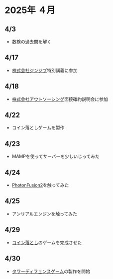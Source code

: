 # 2025年 ４月
## 4/3
- 数検の過去問を解く
## 4/17
- [株式会社ジンジブ](https://jinjib.co.jp/)特別講義に参加
## 4/18
- [株式会社アウトソーシング](https://www.outsourcing.co.jp/)面接確約説明会に参加
## 4/22
- コイン落としゲームを製作
## 4/23
- MAMPを使ってサーバーを少しいじってみた
## 4/24
- [PhotonFusion2](https://doc.photonengine.com/ja-jp/fusion/current/getting-started/sdk-download)を触ってみた
## 4/25
- アンリアルエンジンを触ってみた
## 4/29
- [コイン落とし](https://github.com/soratanaka1203/CoinDrop)のゲームを完成させた
## 4/30
- [タワーディフェンスゲーム](https://github.com/soratanaka1203/TowerDefense)の製作を開始
  
